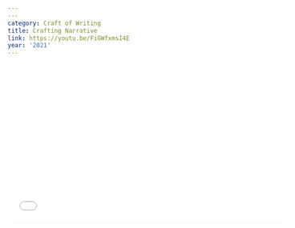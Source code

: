 ```yaml
---
---
category: Craft of Writing
title: Crafting Narrative
link: https://youtu.be/FiGWfxmsI4E
year: '2021'
---
```

<iframe width="560" height="315" src="{{ page.link }}" frameborder="0" allowfullscreen></iframe>
